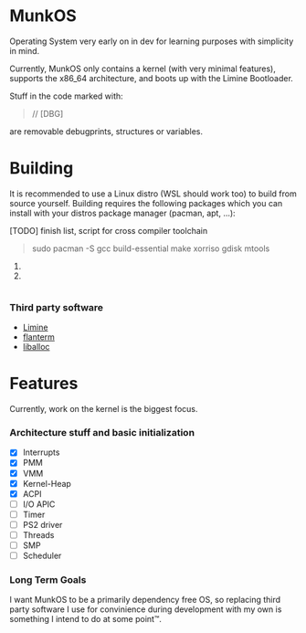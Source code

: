 # MunkOS

Operating System very early on in dev for learning purposes with simplicity in mind.

Currently, MunkOS only contains a kernel (with very minimal features), supports the x86_64 architecture, and boots up with the Limine Bootloader.

Stuff in the code marked with:

> // [DBG]

are removable debugprints, structures or variables.



# Building

It is recommended to use a Linux distro (WSL should work too) to build from source yourself. Building requires the following packages which you can install with your distros package manager (pacman, apt, ...):

[TODO] finish list, script for cross compiler toolchain
> sudo pacman -S gcc build-essential make xorriso gdisk mtools

1) 
2) 
```sh
```

### Third party software

- [Limine](https://www.github.com/limine-bootloader/limine)
- [flanterm](https://github.com/mintsuki/flanterm)
- [liballoc](https://github.com/blanham/liballoc)

# Features

Currently, work on the kernel is the biggest focus.

### Architecture stuff and basic initialization

- [x] Interrupts
- [x] PMM
- [x] VMM
- [x] Kernel-Heap
- [x] ACPI
- [ ] I/O APIC
- [ ] Timer
- [ ] PS2 driver
- [ ] Threads
- [ ] SMP
- [ ] Scheduler

### Long Term Goals

I want MunkOS to be a primarily dependency free OS, so replacing third party software I use for convinience during development with my own is something I intend to do at some point™.
